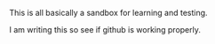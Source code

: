 This is all basically a sandbox for learning and testing.

I am writing this so see if github is working properly.